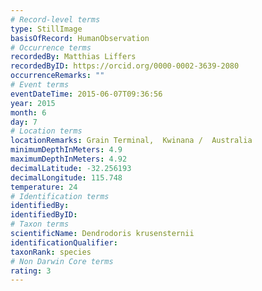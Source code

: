 ```yaml
---
# Record-level terms
type: StillImage
basisOfRecord: HumanObservation
# Occurrence terms
recordedBy: Matthias Liffers
recordedByID: https://orcid.org/0000-0002-3639-2080
occurrenceRemarks: ""
# Event terms
eventDateTime: 2015-06-07T09:36:56
year: 2015
month: 6
day: 7
# Location terms
locationRemarks: Grain Terminal,  Kwinana /  Australia
minimumDepthInMeters: 4.9
maximumDepthInMeters: 4.92
decimalLatitude: -32.256193
decimalLongitude: 115.748
temperature: 24
# Identification terms
identifiedBy: 
identifiedByID: 
# Taxon terms
scientificName: Dendrodoris krusensternii
identificationQualifier: 
taxonRank: species
# Non Darwin Core terms
rating: 3
---
```

